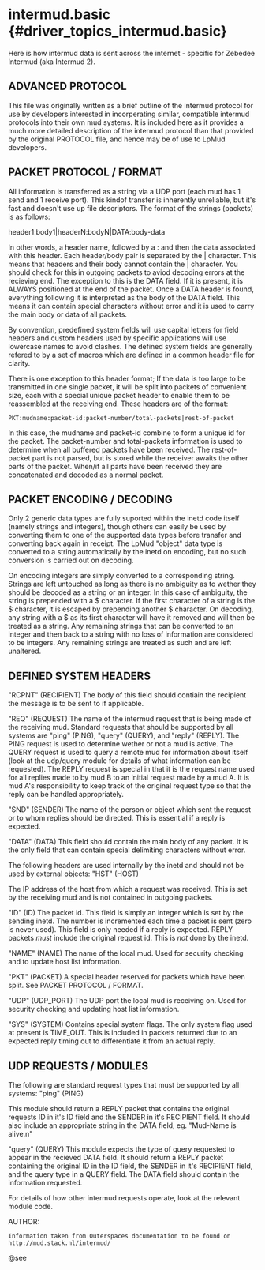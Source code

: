 intermud.basic {#driver_topics_intermud.basic}
==============================================
Here is how intermud data is sent across the internet - specific for Zebedee Intermud (aka Intermud 2).

## ADVANCED PROTOCOL #

This file was originally written as a brief outline of the intermud protocol for use by developers interested in incorperating similar, compatible intermud protocols into their own mud systems. It is included here as it provides a much more detailed description of the intermud protocol than that provided by the original PROTOCOL file, and hence may be of use to LpMud developers.

## PACKET PROTOCOL / FORMAT #

All information is transferred as a string via a UDP port (each mud has 1 send and 1 receive port). This kindof transfer is inherently unreliable, but it's fast and doesn't use up file descriptors. The format of the strings (packets) is as follows:

header1:body1|headerN:bodyN|DATA:body-data

In other words, a header name, followed by a : and then the data associated with this header. Each header/body pair is separated by the | character. This means that headers and their body cannot contain the | character. You should check for this in outgoing packets to aviod decoding errors at the recieving end. The exception to this is the DATA field. If it is present, it is ALWAYS positioned at the end of the packet. Once a DATA header is found, everything following it is interpreted as the body of the DATA field. This means it can contain special characters without error and it is used to carry the main body or data of all packets.

By convention, predefined system fields will use capital letters for field headers and custom headers used by specific applications will use lowercase names to avoid clashes. The defined system fields are generally refered to by a set of macros which are defined in a common header file for clarity.

There is one exception to this header format; If the data is too large to be transmitted in one single packet, it will be split into packets of convenient size, each with a special unique packet header to enable them to be reassembled at the receiving end. These headers are of the format:

~~~{.c}
PKT:mudname:packet-id:packet-number/total-packets|rest-of-packet

~~~
In this case, the mudname and packet-id combine to form a unique id for the packet. The packet-number and total-packets information is used to determine when all buffered packets have been received. The rest-of-packet part is not parsed, but is stored while the receiver awaits the other parts of the packet. When/if all parts have been received they are concatenated and decoded as a normal packet.

## PACKET ENCODING / DECODING #

Only 2 generic data types are fully suported within the inetd code itself (namely strings and integers), though others can easily be used by converting them to one of the supported data types before transfer and converting back again in receipt. The LpMud "object" data type is converted to a string automatically by the inetd on encoding, but no such conversion is carried out on decoding.

On encoding integers are simply converted to a corresponding string. Strings are left untouched as long as there is no ambiguity as to wether they should be decoded as a string or an integer. In this case of ambiguity, the string is prepended with a $ character. If the first character of a string is the $ character, it is escaped by prepending another $ character. On decoding, any string with a $ as its first character will have it removed and will then be treated as a string. Any remaining strings that can be converted to an integer and then back to a string with no loss of information are considered to be integers. Any remaining strings are treated as such and are left unaltered.

## DEFINED SYSTEM HEADERS #

"RCPNT" (RECIPIENT)
The body of this field should contiain the recipient the message is to be sent to if applicable.

"REQ" (REQUEST)
The name of the intermud request that is being made of the receiving mud. Standard requests that should be supported by all systems are "ping" (PING), "query" (QUERY), and "reply" (REPLY). The PING request is used to determine wether or not a mud is active. The QUERY request is used to query a remote mud for information about itself (look at the udp/query module for details of what information can be requested). The REPLY request is special in that it is the request name used for all replies made to by mud B to an initial request made by a mud A. It is mud A's responsibility to keep track of the original request type so that the reply can be handled appropriately.

"SND" (SENDER)
The name of the person or object which sent the request or to whom replies should be directed. This is essential if a reply is expected.

"DATA" (DATA)
This field should contain the main body of any packet. It is the only field that can contain special delimiting characters without error.

The following headers are used internally by the inetd and should not be used by external objects:
"HST" (HOST)

The IP address of the host from which a request was received. This is set by the receiving mud and is not contained in outgoing packets.

"ID" (ID)
The packet id. This field is simply an integer which is set by the sending inetd. The number is incremented each time a packet is sent (zero is never used). This field is only needed if a reply is expected. REPLY packets _must_ include the original request id. This is _not_ done by the inetd.

"NAME" (NAME)
The name of the local mud. Used for security checking and to update host list information.

"PKT" (PACKET)
A special header reserved for packets which have been split. See PACKET PROTOCOL / FORMAT.

"UDP" (UDP_PORT)
The UDP port the local mud is receiving on. Used for security checking and updating host list information.

"SYS" (SYSTEM)
Contains special system flags. The only system flag used at present is TIME_OUT. This is included in packets returned due to an expected reply timing out to differentiate it from an actual reply.

## UDP REQUESTS / MODULES #

The following are standard request types that must be supported by all systems:
"ping" (PING)

This module should return a REPLY packet that contains the original requests ID in it's ID field and the SENDER in it's RECIPIENT field. It should also include an appropriate string in the DATA field, eg. "Mud-Name is alive.n"

"query" (QUERY)
This module expects the type of query requested to appear in the recieved DATA field. It should return a REPLY packet containing the original ID in the ID field, the SENDER in it's RECIPIENT field, and the query type in a QUERY field. The DATA field should contain the information requested.

For details of how other intermud requests operate, look at the relevant module code.

AUTHOR:

~~~{.c}
Information taken from Outerspaces documentation to be found on http://mud.stack.nl/intermud/

~~~

@see 
